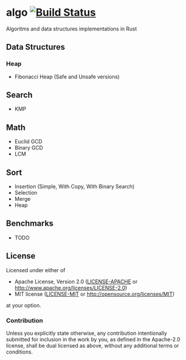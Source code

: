 # algo [![Build Status](https://travis-ci.org/aleksandrpak/algo.svg)](https://travis-ci.org/aleksandrpak/algo)
Algoritms and data structures implementations in Rust

## Data Structures
### Heap
* Fibonacci Heap (Safe and Unsafe versions)

## Search
* KMP

## Math
* Euclid GCD
* Binary GCD
* LCM

## Sort
* Insertion (Simple, With Copy, With Binary Search)
* Selection
* Merge
* Heap

## Benchmarks
* TODO


## License

Licensed under either of

 * Apache License, Version 2.0 ([LICENSE-APACHE](LICENSE-APACHE) or http://www.apache.org/licenses/LICENSE-2.0)
 * MIT license ([LICENSE-MIT](LICENSE-MIT) or http://opensource.org/licenses/MIT)

at your option.

### Contribution

Unless you explicitly state otherwise, any contribution intentionally submitted
for inclusion in the work by you, as defined in the Apache-2.0 license, shall be dual licensed as above, without any
additional terms or conditions.
